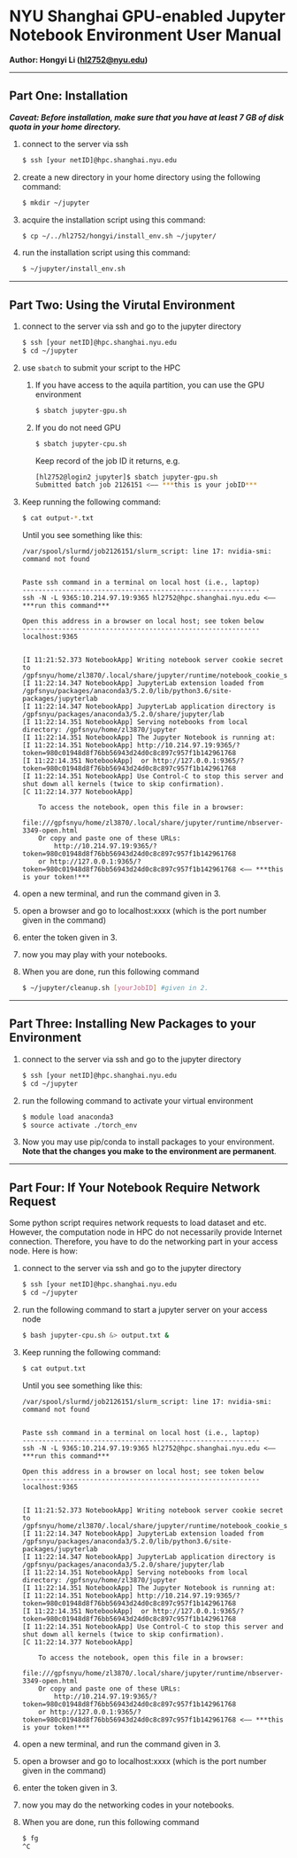 # NYU Shanghai GPU-enabled Jupyter Notebook Environment User Manual

**Author: Hongyi Li (hl2752@nyu.edu)**


---
## Part One: Installation

***Caveat: Before installation, make sure that you have at least 7 GB of disk quota in your home directory.***

1. connect to the server via ssh

    ```bash
    $ ssh [your netID]@hpc.shanghai.nyu.edu
    ```

2. create a new directory in your home directory using the following command:

    ```bash
    $ mkdir ~/jupyter
    ```

3. acquire the installation script using this command:

    ```bash
    $ cp ~/../hl2752/hongyi/install_env.sh ~/jupyter/
    ```

4. run the installation script using this command:

    ```bash
    $ ~/jupyter/install_env.sh
    ```

---
## Part Two: Using the Virutal Environment

1. connect to the server via ssh and go to the jupyter directory

    ```bash
    $ ssh [your netID]@hpc.shanghai.nyu.edu
    $ cd ~/jupyter
    ```

2. use `sbatch` to submit your script to the HPC
	
	1. If you have access to the aquila partition, you can use the GPU environment

        ```bash
        $ sbatch jupyter-gpu.sh
        ```

    2. If you do not need GPU

        ```bash
        $ sbatch jupyter-cpu.sh
        ```

        Keep record of the job ID it returns, e.g.

        ```bash
        [hl2752@login2 jupyter]$ sbatch jupyter-gpu.sh 
        Submitted batch job 2126151 <—— ***this is your jobID***
        ```

3. Keep running the following command:
   
    ```bash
    $ cat output-*.txt
    ```

    Until you see something like this:

    ```
    /var/spool/slurmd/job2126151/slurm_script: line 17: nvidia-smi: command not found


    Paste ssh command in a terminal on local host (i.e., laptop)
    ------------------------------------------------------------
    ssh -N -L 9365:10.214.97.19:9365 hl2752@hpc.shanghai.nyu.edu <—— ***run this command***

    Open this address in a browser on local host; see token below
    ------------------------------------------------------------
    localhost:9365                                      


    [I 11:21:52.373 NotebookApp] Writing notebook server cookie secret to /gpfsnyu/home/zl3870/.local/share/jupyter/runtime/notebook_cookie_secret
    [I 11:22:14.347 NotebookApp] JupyterLab extension loaded from /gpfsnyu/packages/anaconda3/5.2.0/lib/python3.6/site-packages/jupyterlab
    [I 11:22:14.347 NotebookApp] JupyterLab application directory is /gpfsnyu/packages/anaconda3/5.2.0/share/jupyter/lab
    [I 11:22:14.351 NotebookApp] Serving notebooks from local directory: /gpfsnyu/home/zl3870/jupyter
    [I 11:22:14.351 NotebookApp] The Jupyter Notebook is running at:
    [I 11:22:14.351 NotebookApp] http://10.214.97.19:9365/?token=980c01948d8f76bb56943d24d0c8c897c957f1b142961768
    [I 11:22:14.351 NotebookApp]  or http://127.0.0.1:9365/?token=980c01948d8f76bb56943d24d0c8c897c957f1b142961768
    [I 11:22:14.351 NotebookApp] Use Control-C to stop this server and shut down all kernels (twice to skip confirmation).
    [C 11:22:14.377 NotebookApp] 
        
        To access the notebook, open this file in a browser:
            file:///gpfsnyu/home/zl3870/.local/share/jupyter/runtime/nbserver-3349-open.html
        Or copy and paste one of these URLs:
            http://10.214.97.19:9365/?token=980c01948d8f76bb56943d24d0c8c897c957f1b142961768
        or http://127.0.0.1:9365/?token=980c01948d8f76bb56943d24d0c8c897c957f1b142961768 <—— ***this is your token!***
    ```

4. open a new terminal, and run the command given in 3.

5. open a browser and go to localhost:xxxx (which is the port number given in the command)

6. enter the token given in 3.

7. now you may play with your notebooks.

8. When you are done, run this following command

    ```bash
    $ ~/jupyter/cleanup.sh [yourJobID] #given in 2.
    ```

---
## Part Three: Installing New Packages to your Environment

1. connect to the server via ssh and go to the jupyter directory
   
    ```bash
    $ ssh [your netID]@hpc.shanghai.nyu.edu
    $ cd ~/jupyter
    ```
2. run the following command to activate your virtual environment
   
    ```bash
    $ module load anaconda3
    $ source activate ./torch_env
    ```

3. Now you may use pip/conda to install packages to your environment. **Note that the changes you make to the environment are permanent**.

---
## Part Four: If Your Notebook Require Network Request

Some python script requires network requests to load dataset and etc. However, the computation node in HPC do not necessarily provide Internet connection. Therefore, you have to do the networking part in your access node. Here is how:

1. connect to the server via ssh and go to the jupyter directory
   
    ```bash
    $ ssh [your netID]@hpc.shanghai.nyu.edu
    $ cd ~/jupyter
    ```

2. run the following command to start a jupyter server on your access node

    ```bash
    $ bash jupyter-cpu.sh &> output.txt &
    ```

3. Keep running the following command:

    ```bash
    $ cat output.txt
    ```

    Until you see something like this:

    ```
    /var/spool/slurmd/job2126151/slurm_script: line 17: nvidia-smi: command not found


    Paste ssh command in a terminal on local host (i.e., laptop)
    ------------------------------------------------------------
    ssh -N -L 9365:10.214.97.19:9365 hl2752@hpc.shanghai.nyu.edu <—— ***run this command***

    Open this address in a browser on local host; see token below
    ------------------------------------------------------------
    localhost:9365                                      


    [I 11:21:52.373 NotebookApp] Writing notebook server cookie secret to /gpfsnyu/home/zl3870/.local/share/jupyter/runtime/notebook_cookie_secret
    [I 11:22:14.347 NotebookApp] JupyterLab extension loaded from /gpfsnyu/packages/anaconda3/5.2.0/lib/python3.6/site-packages/jupyterlab
    [I 11:22:14.347 NotebookApp] JupyterLab application directory is /gpfsnyu/packages/anaconda3/5.2.0/share/jupyter/lab
    [I 11:22:14.351 NotebookApp] Serving notebooks from local directory: /gpfsnyu/home/zl3870/jupyter
    [I 11:22:14.351 NotebookApp] The Jupyter Notebook is running at:
    [I 11:22:14.351 NotebookApp] http://10.214.97.19:9365/?token=980c01948d8f76bb56943d24d0c8c897c957f1b142961768
    [I 11:22:14.351 NotebookApp]  or http://127.0.0.1:9365/?token=980c01948d8f76bb56943d24d0c8c897c957f1b142961768
    [I 11:22:14.351 NotebookApp] Use Control-C to stop this server and shut down all kernels (twice to skip confirmation).
    [C 11:22:14.377 NotebookApp] 
        
        To access the notebook, open this file in a browser:
            file:///gpfsnyu/home/zl3870/.local/share/jupyter/runtime/nbserver-3349-open.html
        Or copy and paste one of these URLs:
            http://10.214.97.19:9365/?token=980c01948d8f76bb56943d24d0c8c897c957f1b142961768
        or http://127.0.0.1:9365/?token=980c01948d8f76bb56943d24d0c8c897c957f1b142961768 <—— ***this is your token!***
    ```


4. open a new terminal, and run the command given in 3.

5. open a browser and go to localhost:xxxx (which is the port number given in the command)

6. enter the token given in 3.

7. now you may do the networking codes in your notebooks.

8. When you are done, run this following command

    ```bash
    $ fg
    ^C
    ```
